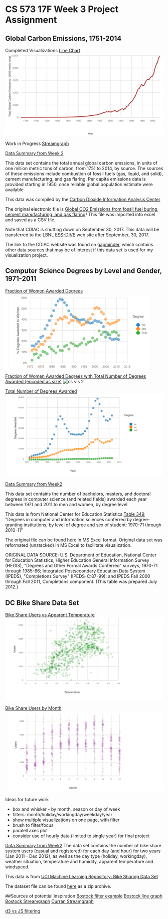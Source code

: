 # CS 573 17F Week 3 Project Assignment

## Global Carbon Emissions, 1751-2014

Completed Visualizations
[Line Chart](https://bl.ocks.org/sajudson/ad02a7cf9ba7fd7eed0017ecd4dd0b13)
![co2 vis 1 ](thumbnails/co2_line/thumbnail.png)

Work in Progress 
[Streamgraph](https://bl.ocks.org/sajudson/5b1a5f1c8ad0d3b858b3ec3a385d7e0c)


[Data Summary from Week 2](https://bl.ocks.org/sajudson/d1094a88bc612e2b0d8ac7952080f0db)

This data set contains the total annual global carbon emssions, in units of one million metric tons of carbon, from 1751 to 2014, by source. The sources of these emissions include combustion of fossil fuels (gas, liquid, and solid), cement manufacturing, and gas flaring. Per capita emissions data is provided starting in 1950, once reliable global population estimate were available

This data was compiled by the [Carbon Dioxide Information Analysis Center](http://cdiac.ornl.gov/&sa=D&ust=1505598980404000&usg=AFQjCNE2q30jmgOabhyONR2h038d32fyjQ)

The original electronic file is [Global CO2 Emissions from fossil fuel buring, cement manufacturing, and gas flaring](http://cdiac.ornl.gov/ftp/ndp030/global.1751_2014.ems)/ This file was imported into excel and saved as a CSV file. 

Note that CDIAC is shutting down on September 30, 2017. This data will be transferred to the LBNL [ESS-DIVE](http://ess-dive.lbl.gov/) web site after September, 30, 2017.

The link to the CDIAC website was found on [gapminder](http://www.gapminder.org/data/), which contains other data sources that may be of interest if this data set is used for my visualization project.  




## Computer Science Degrees by Level and Gender, 1971-2011

[Fraction of Women Awarded Degrees](https://bl.ocks.org/sajudson/826ac078c16fdadbc3a7ab7ca98cda94)
![cs vis 1](thumbnails/cs_by_gender/thumbnail.png)


[Fraction of Women Awarded Degrees with Total Number of Degrees Awarded (encoded as size)](https://bl.ocks.org/sajudson/8c527fe6a8bef275851f8e067892851a)
![cs vis 2](thumbnails/cs_by_gender+total/thumbnail.png )


[Total Number of Degrees Awarded](https://bl.ocks.org/sajudson/159113faca3611883a34bdaf460c020a)
![cs vis 3](thumbnails/cs_total/thumbnail.png) 


[Data Summary from Week2](https://bl.ocks.org/sajudson/772c6d0f442c16f98928bf5831646cb0)

This data set contains the number of bachelors, masters, and doctoral degrees in computer science (and related fields) awarded each year between 1971 and 2011 to men and women, by degree level

This data is from National Center for Education Statistics 
[Table 349](https://nces.ed.gov/programs/digest/d12/tables/dt12_349.asp), "Degrees in computer and information sciences conferred by degree-granting institutions, by level of degree and sex of student: 1970-71 through 2010-11" 

The original file can be found [here](https://nces.ed.gov/programs/digest/d12/tables/xls/tabn349.xls) in MS Excel format. 
Original data set was reformated (unstacked) in MS Excel to facilitate visualization.


ORIGINAL DATA SOURCE: U.S. Department of Education, National Center for Education Statistics, Higher Education General Information Survey (HEGIS), "Degrees and Other Formal Awards Conferred" surveys, 1970-71 through 1985-86; Integrated Postsecondary Education Data System (IPEDS), "Completions Survey" (IPEDS-C:87-99); and IPEDS Fall 2000 through Fall 2011, Completions component. (This table was prepared July 2012.)

## DC Bike Share Data Set

[Bike Share Users vs Apparent Temperature](https://bl.ocks.org/sajudson/e482a1b939f342aa2d486481b318748c)
![bike share vis1](thumbnails/dcbs_atemp/thumbnail.png) 

[Bike Share Users by Month](https://bl.ocks.org/sajudson/81785b46712ce7480ad2556800db9dde)
![bike share vis1](thumbnails/dcbs_month/thumbnail.png) 

Ideas for future work

- box and whisker - by month, season or day of week
- filters: month/holiday/workingday/weekday/year
- show multiple visualizations on one page, with filter
- brush to filter/focus
- paralell axes plot
- consider use of hourly data (limited to single year) for final project

[Data Summary from Week2](https://bl.ocks.org/sajudson/772c6d0f442c16f98928bf5831646cb0)
The data set contains the number of bike share system users (casual and registered) for each day (and hour) for two years (Jan 2011 - Dec 2012), as well as the day type (holiday, workingday), weather situation, temperature and humidity, apparent temperature and windspeed.

This data is from [UCI Machine Learning Repository: Bike Sharing Data Set](https://archive.ics.uci.edu/ml/datasets/bike+sharing+dataset)

The dataset file can be found [here](https://archive.ics.uci.edu/ml/machine-learning-databases/00275/Bike-Sharing-Dataset.zip) as a zip archive.


##Sources of potential inspiration
[Bostock filter example](http://bl.ocks.org/mbostock/3943967)
[Bostock line graph](https://bl.ocks.org/mbostock/3883245)
[Bostock Streamgraph](https://bl.ocks.org/mbostock/4060954)
[Curran Streamgraph]()

[d3 vs JS filtering](http://bl.ocks.org/kobben/8576867)

